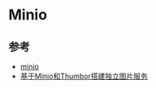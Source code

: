 # Minio

## 参考

* [minio](https://github.com/minio/minio/tree/master/docs/zh_CN)
* [基于Minio和Thumbor搭建独立图片服务](https://segmentfault.com/a/1190000008656825)
